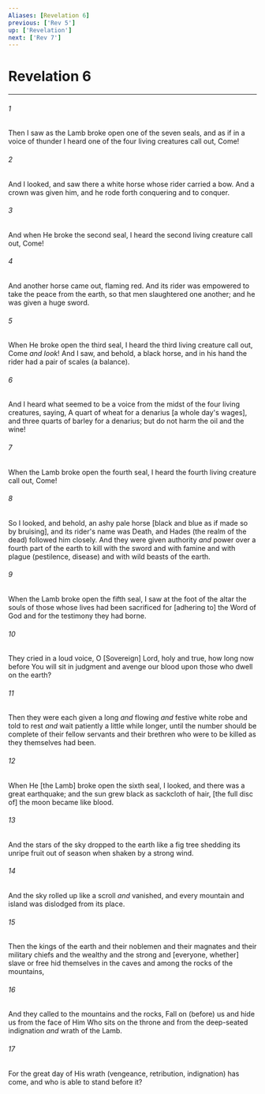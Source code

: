 ```yaml
---
Aliases: [Revelation 6]
previous: ['Rev 5']
up: ['Revelation']
next: ['Rev 7']
---
```

# Revelation 6

***














###### 1 






Then I saw as the Lamb broke open one of the seven seals, and as if in a voice of thunder I heard one of the four living creatures call out, Come! 













###### 2 






And I looked, and saw there a white horse whose rider carried a bow. And a crown was given him, and he rode forth conquering and to conquer. 













###### 3 






And when He broke the second seal, I heard the second living creature call out, Come! 













###### 4 






And another horse came out, flaming red. And its rider was empowered to take the peace from the earth, so that men slaughtered one another; and he was given a huge sword. 













###### 5 






When He broke open the third seal, I heard the third living creature call out, Come _and look_! And I saw, and behold, a black horse, and in his hand the rider had a pair of scales (a balance). 













###### 6 






And I heard what seemed to be a voice from the midst of the four living creatures, saying, A quart of wheat for a denarius [a whole day's wages], and three quarts of barley for a denarius; but do not harm the oil and the wine! 













###### 7 






When the Lamb broke open the fourth seal, I heard the fourth living creature call out, Come! 













###### 8 






So I looked, and behold, an ashy pale horse [black and blue as if made so by bruising], and its rider's name was Death, and Hades (the realm of the dead) followed him closely. And they were given authority _and_ power over a fourth part of the earth to kill with the sword and with famine and with plague (pestilence, disease) and with wild beasts of the earth. 













###### 9 






When the Lamb broke open the fifth seal, I saw at the foot of the altar the souls of those whose lives had been sacrificed for [adhering to] the Word of God and for the testimony they had borne. 













###### 10 






They cried in a loud voice, O [Sovereign] Lord, holy and true, how long now before You will sit in judgment and avenge our blood upon those who dwell on the earth? 













###### 11 






Then they were each given a long _and_ flowing _and_ festive white robe and told to rest _and_ wait patiently a little while longer, until the number should be complete of their fellow servants and their brethren who were to be killed as they themselves had been. 













###### 12 






When He [the Lamb] broke open the sixth seal, I looked, and there was a great earthquake; and the sun grew black as sackcloth of hair, [the full disc of] the moon became like blood. 













###### 13 






And the stars of the sky dropped to the earth like a fig tree shedding its unripe fruit out of season when shaken by a strong wind. 













###### 14 






And the sky rolled up like a scroll _and_ vanished, and every mountain and island was dislodged from its place. 













###### 15 






Then the kings of the earth and their noblemen and their magnates and their military chiefs and the wealthy and the strong and [everyone, whether] slave or free hid themselves in the caves and among the rocks of the mountains, 













###### 16 






And they called to the mountains and the rocks, Fall on (before) us and hide us from the face of Him Who sits on the throne and from the deep-seated indignation _and_ wrath of the Lamb. 













###### 17 






For the great day of His wrath (vengeance, retribution, indignation) has come, and who is able to stand before it?
